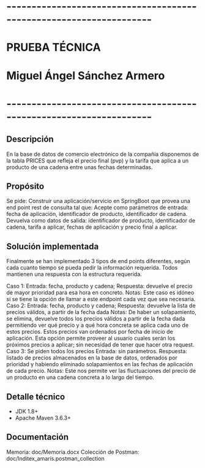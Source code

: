 # -------------------------------------------------------------------
# PRUEBA TÉCNICA
# Miguel Ángel Sánchez Armero
# -------------------------------------------------------------------

Descripción
------------
En la base de datos de comercio electrónico de la compañía disponemos de la tabla PRICES que refleja el precio final (pvp) 
y la tarifa que aplica a un producto de una cadena entre unas fechas determinadas. 

Propósito
-----------
Se pide:
	Construir una aplicación/servicio en SpringBoot que provea una end point rest de consulta  tal que:
		Acepte como parámetros de entrada: 
				fecha de aplicación, 
				identificador de producto, 
				identificador de cadena.
		Devuelva como datos de salida: 
				identificador de producto, identificador de cadena, tarifa a aplicar, fechas de aplicación y precio final a aplicar.

Solución implementada
------------------------
Finalmente se han implementado 3 tipos de end points diferentes, según cada cuanto tiempo se pueda pedir la información requerida. 
Todos mantienen una respuesta con la estructura requerida.

Caso 1: 
	Entrada: fecha, producto y cadena; 
	Respuesta: devuelve el precio de mayor prioridad para esa hora en concreto.
	Notas: Este caso es idóneo si se tiene la opción de llamar a este endpoint cada vez que sea necesaria.
Caso 2: 
	Entrada: fecha, producto y cadena; 
	Respuesta: devuelve la lista de precios válidos, a partir de la fecha dada
	Notas: De haber un solapamiento, se elimina, devuelve todos los precios válidos a partir de la fecha dada permitiendo ver qué precio y a qué hora 
			concreta se aplica cada uno de estos precios. Estos precios van ordenados por fecha de inicio de aplicación.
			Esta opción permite proveer al usuario cuales serán los próximos precios a aplicar; sin necesidad de tener que hacer otra request.
Caso 3: Se piden todos los precios
	Entrada: sin parámetros. 
	Respuesta: listado de precios almacenados en la base de datos, ordenados por prioridad y habiendo eliminado solapamientos en las fechas de aplicación de cada precio.
	Notas: Este nos permite ver las fluctuaciones del precio de un producto en una cadena concreta a lo largo del tiempo.


Detalle técnico
-----------------
- JDK 1.8+
- Apache Maven 3.6.3+


Documentación
---------------
Memoria: doc/Memoria.docx
Colección de Postman: doc/Inditex_amaris.postman_collection
